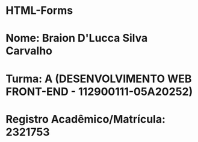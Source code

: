 # HTML-Forms

# Nome: Braion D'Lucca Silva Carvalho
# Turma: A (DESENVOLVIMENTO WEB FRONT-END - 112900111-05A20252)
# Registro Acadêmico/Matrícula: 2321753
